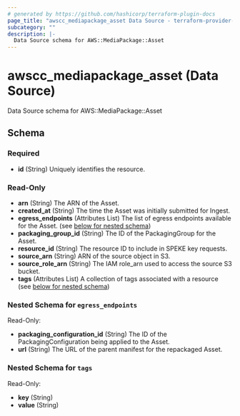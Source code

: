 ```yaml
---
# generated by https://github.com/hashicorp/terraform-plugin-docs
page_title: "awscc_mediapackage_asset Data Source - terraform-provider-awscc"
subcategory: ""
description: |-
  Data Source schema for AWS::MediaPackage::Asset
---
```


# awscc_mediapackage_asset (Data Source)

Data Source schema for AWS::MediaPackage::Asset



<!-- schema generated by tfplugindocs -->
## Schema

### Required

- **id** (String) Uniquely identifies the resource.

### Read-Only

- **arn** (String) The ARN of the Asset.
- **created_at** (String) The time the Asset was initially submitted for Ingest.
- **egress_endpoints** (Attributes List) The list of egress endpoints available for the Asset. (see [below for nested schema](#nestedatt--egress_endpoints))
- **packaging_group_id** (String) The ID of the PackagingGroup for the Asset.
- **resource_id** (String) The resource ID to include in SPEKE key requests.
- **source_arn** (String) ARN of the source object in S3.
- **source_role_arn** (String) The IAM role_arn used to access the source S3 bucket.
- **tags** (Attributes List) A collection of tags associated with a resource (see [below for nested schema](#nestedatt--tags))

<a id="nestedatt--egress_endpoints"></a>
### Nested Schema for `egress_endpoints`

Read-Only:

- **packaging_configuration_id** (String) The ID of the PackagingConfiguration being applied to the Asset.
- **url** (String) The URL of the parent manifest for the repackaged Asset.


<a id="nestedatt--tags"></a>
### Nested Schema for `tags`

Read-Only:

- **key** (String)
- **value** (String)


